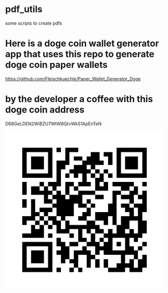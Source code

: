 # pdf_utils
some scripts to create pdfs
# Here is a doge coin wallet generator app that uses this repo to generate doge coin paper wallets

https://github.com/Fleischkuechle/Paper_Wallet_Generator_Doge



# by the developer a coffee with this doge coin address

D68GeLDEN2WiBZU7WtW8QtvWkS1ApEnTeN

![alt text](donate/D68GeLDEN2WiBZU7WtW8QtvWkS1ApEnTeN.png)


